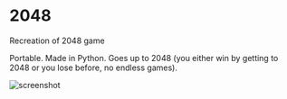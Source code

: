 # 2048
Recreation of 2048 game


Portable. Made in Python. 
Goes up to 2048 (you either win by getting to 2048 or you lose before, no endless games).




![screenshot](https://user-images.githubusercontent.com/40371578/178149954-de315e2d-623b-408b-a3cf-5404430d3235.png)
